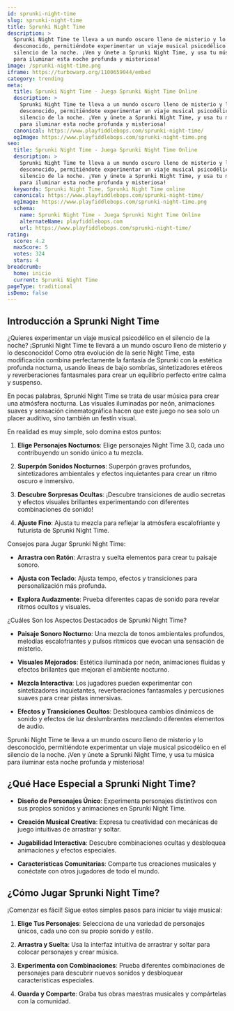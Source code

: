 ```yaml
---
id: sprunki-night-time
slug: sprunki-night-time
title: Sprunki Night Time
description: >
  Sprunki Night Time te lleva a un mundo oscuro lleno de misterio y lo
  desconocido, permitiéndote experimentar un viaje musical psicodélico en el
  silencio de la noche. ¡Ven y únete a Sprunki Night Time, y usa tu música
  para iluminar esta noche profunda y misteriosa!
image: /sprunki-night-time.png
iframe: https://turbowarp.org/1100659044/embed
category: trending
meta:
  title: Sprunki Night Time - Juega Sprunki Night Time Online
  description: >
    Sprunki Night Time te lleva a un mundo oscuro lleno de misterio y lo
    desconocido, permitiéndote experimentar un viaje musical psicodélico en el
    silencio de la noche. ¡Ven y únete a Sprunki Night Time, y usa tu música
    para iluminar esta noche profunda y misteriosa!
  canonical: https://www.playfiddlebops.com/sprunki-night-time/
  ogImage: https://www.playfiddlebops.com/sprunki-night-time.png
seo:
  title: Sprunki Night Time - Juega Sprunki Night Time Online
  description: >
    Sprunki Night Time te lleva a un mundo oscuro lleno de misterio y lo
    desconocido, permitiéndote experimentar un viaje musical psicodélico en el
    silencio de la noche. ¡Ven y únete a Sprunki Night Time, y usa tu música
    para iluminar esta noche profunda y misteriosa!
  keywords: Sprunki Night Time, Sprunki Night Time online
  canonical: https://www.playfiddlebops.com/sprunki-night-time/
  ogImage: https://www.playfiddlebops.com/sprunki-night-time.png
  schema:
    name: Sprunki Night Time - Juega Sprunki Night Time Online
    alternateName: playfiddlebops.com
    url: https://www.playfiddlebops.com/sprunki-night-time/
rating:
  score: 4.2
  maxScore: 5
  votes: 324
  stars: 4
breadcrumb:
  home: inicio
  current: Sprunki Night Time
pageType: traditional
isDemo: false
---
```


## Introducción a Sprunki Night Time

¿Quieres experimentar un viaje musical psicodélico en el silencio de la noche? ¡Sprunki Night Time te llevará a un mundo oscuro lleno de misterio y lo desconocido! Como otra evolución de la serie Night Time, esta modificación combina perfectamente la fantasía de Sprunki con la estética profunda nocturna, usando líneas de bajo sombrías, sintetizadores etéreos y reverberaciones fantasmales para crear un equilibrio perfecto entre calma y suspenso.

En pocas palabras, Sprunki Night Time se trata de usar música para crear una atmósfera nocturna. Las visuales iluminadas por neón, animaciones suaves y sensación cinematográfica hacen que este juego no sea solo un placer auditivo, sino también un festín visual.

En realidad es muy simple, solo domina estos puntos:

1. **Elige Personajes Nocturnos**: Elige personajes Night Time 3.0, cada uno contribuyendo un sonido único a tu mezcla.

1. **Superpón Sonidos Nocturnos**: Superpón graves profundos, sintetizadores ambientales y efectos inquietantes para crear un ritmo oscuro e inmersivo.

1. **Descubre Sorpresas Ocultas**: ¡Descubre transiciones de audio secretas y efectos visuales brillantes experimentando con diferentes combinaciones de sonido!

1. **Ajuste Fino**: Ajusta tu mezcla para reflejar la atmósfera escalofriante y futurista de Sprunki Night Time.

Consejos para Jugar Sprunki Night Time:

- **Arrastra con Ratón**: Arrastra y suelta elementos para crear tu paisaje sonoro.

- **Ajusta con Teclado**: Ajusta tempo, efectos y transiciones para personalización más profunda.

- **Explora Audazmente**: Prueba diferentes capas de sonido para revelar ritmos ocultos y visuales.

¿Cuáles Son los Aspectos Destacados de Sprunki Night Time?

- **Paisaje Sonoro Nocturno**: Una mezcla de tonos ambientales profundos, melodías escalofriantes y pulsos rítmicos que evocan una sensación de misterio.

- **Visuales Mejorados**: Estética iluminada por neón, animaciones fluidas y efectos brillantes que mejoran el ambiente nocturno.

- **Mezcla Interactiva**: Los jugadores pueden experimentar con sintetizadores inquietantes, reverberaciones fantasmales y percusiones suaves para crear pistas inmersivas.

- **Efectos y Transiciones Ocultos**: Desbloquea cambios dinámicos de sonido y efectos de luz deslumbrantes mezclando diferentes elementos de audio.

Sprunki Night Time te lleva a un mundo oscuro lleno de misterio y lo desconocido, permitiéndote experimentar un viaje musical psicodélico en el silencio de la noche. ¡Ven y únete a Sprunki Night Time, y usa tu música para iluminar esta noche profunda y misteriosa!

## ¿Qué Hace Especial a Sprunki Night Time?

- **Diseño de Personajes Único**: Experimenta personajes distintivos con sus propios sonidos y animaciones en Sprunki Night Time.

- **Creación Musical Creativa**: Expresa tu creatividad con mecánicas de juego intuitivas de arrastrar y soltar.

- **Jugabilidad Interactiva**: Descubre combinaciones ocultas y desbloquea animaciones y efectos especiales.

- **Características Comunitarias**: Comparte tus creaciones musicales y conéctate con otros jugadores de todo el mundo.

## ¿Cómo Jugar Sprunki Night Time?

¡Comenzar es fácil! Sigue estos simples pasos para iniciar tu viaje musical:

1. **Elige Tus Personajes**: Selecciona de una variedad de personajes únicos, cada uno con su propio sonido y estilo.

1. **Arrastra y Suelta**: Usa la interfaz intuitiva de arrastrar y soltar para colocar personajes y crear música.

1. **Experimenta con Combinaciones**: Prueba diferentes combinaciones de personajes para descubrir nuevos sonidos y desbloquear características especiales.

1. **Guarda y Comparte**: Graba tus obras maestras musicales y compártelas con la comunidad.